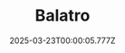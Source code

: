 ---
title: "Balatro"
id: 2379780
date: 2025-03-23T00:00:05.777Z
link: games/steam/recent/balatro
image: http://media.steampowered.com/steamcommunity/public/images/apps/2379780/b6018068070ab0e23561694c11f7950dd6f4c752.jpg
playtime_2weeks: 244
playtime_forever: 7788
playtime_windows_forever: 0
playtime_mac_forever: 192
playtime_linux_forever: 7596
playtime_deck_forever: 7596
---